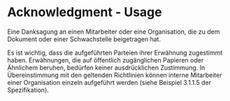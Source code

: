 # Acknowledgment - Usage

Eine Danksagung an einen Mitarbeiter oder eine Organisation, die zu dem Dokument oder einer Schwachstelle beigetragen hat.

Es ist wichtig, dass die aufgeführten Parteien ihrer Erwähnung zugestimmt haben. Erwähnungen, die auf öffentlich zugänglichen Papieren oder Ähnlichem beruhen, bedürfen keiner ausdrücklichen Zustimmung.
In Übereinstimmung mit den geltenden Richtlinien können interne Mitarbeiter einer Organisation einzeln aufgeführt werden (siehe Beispiel 3.1.1.5 der Spezifikation).
